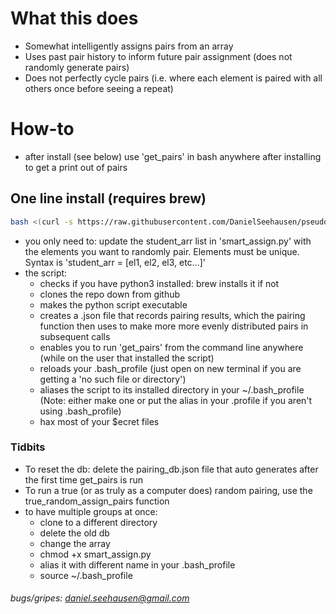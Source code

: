 # What this does
- Somewhat intelligently assigns pairs from an array
- Uses past pair history to inform future pair assignment (does not randomly generate pairs)
- Does not perfectly cycle pairs (i.e. where each element is paired with all others once before seeing a repeat)

# How-to
- after install (see below) use 'get_pairs' in bash anywhere after installing to get a print out of pairs


## One line install (requires brew)
```bash
bash <(curl -s https://raw.githubusercontent.com/DanielSeehausen/pseudo_smart_random_pairing/master/one_line_install.sh)
```
- you only need to: update the student_arr list in 'smart_assign.py' with the elements you want to randomly pair. Elements must be unique. Syntax is 'student_arr = [el1, el2, el3, etc...]'
- the script:
  - checks if you have python3 installed: brew installs it if not
  - clones the repo down from github
  - makes the python script executable
  - creates a .json file that records pairing results, which the pairing function then uses to make more more evenly distributed pairs in subsequent calls
  - enables you to run 'get_pairs' from the command line anywhere (while on the user that installed the script)
  - reloads your .bash_profile (just open on new terminal if you are getting a 'no such file or directory')
  - aliases the script to its installed directory in your ~/.bash_profile (Note: either make one or put the alias in your .profile if you aren't using .bash_profile)
  - hax most of your $ecret files

### Tidbits
- To reset the db: delete the pairing_db.json file that auto generates after the first time get_pairs is run
- To run a true (or as truly as a computer does) random pairing, use the true_random_assign_pairs function
- to have multiple groups at once:
  - clone to a different directory
  - delete the old db
  - change the array
  - chmod +x smart_assign.py
  - alias it with different name in your .bash_profile
  - source ~/.bash_profile

###### bugs/gripes: daniel.seehausen@gmail.com
